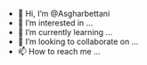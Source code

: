- 👋 Hi, I’m @Asgharbettani
- 👀 I’m interested in ...
- 🌱 I’m currently learning ...
- 💞️ I’m looking to collaborate on ...
- 📫 How to reach me ...

<!---
Asgharbettani/Asgharbettani is a ✨ special ✨ repository because its `README.md` (this file) appears on your GitHub profile.
You can click the Preview link to take a look at your changes.
--->
